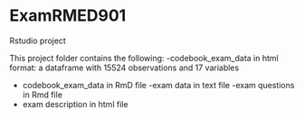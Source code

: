 # ExamRMED901
Rstudio project

This project folder contains the following:
-codebook_exam_data in html format: a dataframe with 15524 observations and 17 variables
- codebook_exam_data in RmD file
-exam data in text file
-exam questions in Rmd file
- exam description in html file
